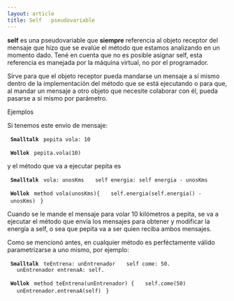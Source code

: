 ```yaml
---
layout: article
title: Self   pseudovariable
---
```


**self** es una pseudovariable que **siempre** referencia al objeto receptor del mensaje que hizo que se evalúe el método que estamos analizando en un momento dado. Tené en cuenta que no es posible asignar self, esta referencia es manejada por la máquina virtual, no por el programador.

Sirve para que el objeto receptor pueda mandarse un mensaje a sí mismo dentro de la implementación del método que se está ejecutando o para que, al mandar un mensaje a otro objeto que necesite colaborar con él, pueda pasarse a sí mismo por parámetro.

Ejemplos

Si tenemos este envío de mensaje:

` `**`Smalltalk`**
` pepita vola: 10`

` `**`Wollok`**
` pepita.vola(10)`

y el método que va a ejecutar pepita es

` `**`Smalltalk`**
` vola: unosKms`
`   self energia: self energia - unosKms`

` `**`Wollok`**
` method vola(unosKms){`
`   self.energia(self.energia() - unosKms)`
` }`

Cuando se le mande el mensaje para volar 10 kilómetros a pepita, se va a ejecutar el método que envía los mensajes para obtener y modificar la energía a self, o sea que pepita va a ser quien reciba ambos mensajes.

Como se mencionó antes, en cualquier método es perféctamente válido parametrizarse a uno mismo, por ejemplo:

` `**`Smalltalk`**
` teEntrena: unEntrenador`
`   self come: 50.`
`   unEntrenador entrenaA: self.`

` `**`Wollok`**
` method teEntrena(unEntrenador) {`
`   self.come(50)`
`   unEntrenador.entrenaA(self)`
` }`
